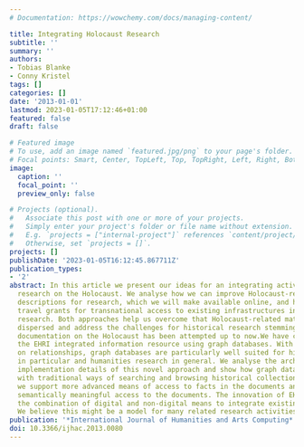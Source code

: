 ```yaml
---
# Documentation: https://wowchemy.com/docs/managing-content/

title: Integrating Holocaust Research
subtitle: ''
summary: ''
authors:
- Tobias Blanke
- Conny Kristel
tags: []
categories: []
date: '2013-01-01'
lastmod: 2023-01-05T17:12:46+01:00
featured: false
draft: false

# Featured image
# To use, add an image named `featured.jpg/png` to your page's folder.
# Focal points: Smart, Center, TopLeft, Top, TopRight, Left, Right, BottomLeft, Bottom, BottomRight.
image:
  caption: ''
  focal_point: ''
  preview_only: false

# Projects (optional).
#   Associate this post with one or more of your projects.
#   Simply enter your project's folder or file name without extension.
#   E.g. `projects = ["internal-project"]` references `content/project/deep-learning/index.md`.
#   Otherwise, set `projects = []`.
projects: []
publishDate: '2023-01-05T16:12:45.867711Z'
publication_types:
- '2'
abstract: In this article we present our ideas for an integrating activity for archival
  research on the Holocaust. We analyse how we can improve Holocaust-related collection
  descriptions for research, which we will make available online, and how EHRI provides
  travel grants for transnational access to existing infrastructures in Holocaust
  research. Both approaches help us overcome that Holocaust-related material is geographically
  dispersed and address the challenges for historical research stemming from the way
  documentation on the Holocaust has been attempted up to now.We have chosen to implement
  the EHRI integrated information resource using graph databases. With their emphasis
  on relationships, graph databases are particularly well suited for historical research
  in particular and humanities research in general. We analyse the architecture and
  implementation details of this novel approach and show how graph databases integrate
  with traditional ways of searching and browsing historical collections. This way,
  we support more advanced means of access to facts in the documents and enable deep
  semantically meaningful access to the documents. The innovation of EHRI lies in
  the combination of digital and non-digital means to integrate existing infrastructures.
  We believe this might be a model for many related research activities in the humanities.
publication: '*International Journal of Humanities and Arts Computing*'
doi: 10.3366/ijhac.2013.0080
---
```

